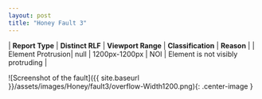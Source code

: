 ```yaml
---
layout: post
title: "Honey Fault 3"
---
```

| **Report Type** | **Distinct RLF** | **Viewport Range** | **Classification** | **Reason** |
| Element Protrusion| null | 1200px-1200px | NOI | Element is not visibly protruding | 

![Screenshot of the fault]({{ site.baseurl }}/assets/images/Honey/fault3/overflow-Width1200.png){: .center-image }